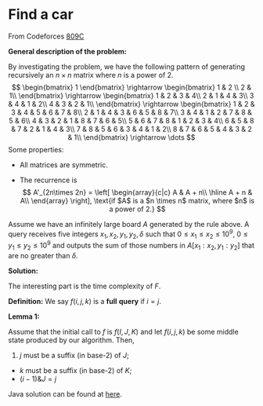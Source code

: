 # Find a car

From Codeforces [809C](http://codeforces.com/problemset/problem/809/C)

**General description of the problem:**

By investigating the problem, we have the following pattern of generating recursively an $n \times n$ matrix where $n$ is a power of 2.
$$
\begin{bmatrix}
1
\end{bmatrix}
\rightarrow
\begin{bmatrix}
1 & 2 \\
2 & 1\\
\end{bmatrix}
\rightarrow
\begin{bmatrix}
1 & 2 & 3 & 4\\
2 & 1 & 4 & 3\\
3 & 4 & 1 & 2\\
4 & 3 & 2 & 1\\
\end{bmatrix}
\rightarrow
\begin{bmatrix}
1 & 2 & 3 & 4 & 5 & 6 & 7 & 8\\
2 & 1 & 4 & 3 & 6 & 5 & 8 & 7\\
3 & 4 & 1 & 2 & 7 & 8 & 5 & 6\\
4 & 3 & 2 & 1 & 8 & 7 & 6 & 5\\
5 & 6 & 7 & 8 & 1 & 2 & 3 & 4\\
6 & 5 & 8 & 7 & 2 & 1 & 4 & 3\\
7 & 8 & 5 & 6 & 3 & 4 & 1 & 2\\
8 & 7 & 6 & 5 & 4 & 3 & 2 & 1\\
\end{bmatrix}
\rightarrow
\dots
$$
Some properties:

* All matrices are symmetric.

* The recurrence is 
  $$
  A'_{2n\times 2n} = \left[
  \begin{array}{c|c}
  A & A + n\\
  \hline
  A + n & A\\
  \end{array}
  \right],
  \text{if $A$ is a $n \times n$ matrix, where $n$ is a power of 2.}
  $$



Assume we have an infinitely large board $A$ generated by the rule above. A query receives five integers $x_1, x_2, y_1, y_2, \delta$ such that $0 \le x_1 \le x_2 \le 10^9$, $0 \le y_1 \le y_2 \le 10^9$ and outputs the sum of those numbers in $A[x_1:x_2, y_1:y_2]$ that are no greater than $\delta$.



**Solution:**





The interesting part is the time complexity of $F$.



**Definition:**
We say $f(i, j, k)$ is a **full** **query** if $i = j$.

**Lemma 1:**

Assume that the initial call to $f$ is $f(I, J, K)$ and let $f(i, j, k)$ be some middle state produced by our algorithm. Then,

1. $j$ must be a suffix (in base-2) of $J$;

* $k$ must be a suffix (in base-2) of $K$;
* $(i-1) \& J = j$







Java solution can be found at [here](https://github.com/lydxlx1/icpc/blob/master/src/com/codeforces/_809C.java).